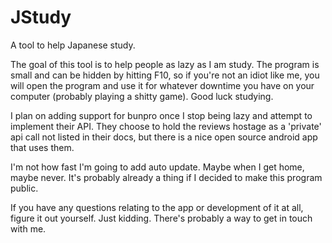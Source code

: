 # JStudy
A tool to help Japanese study.

The goal of this tool is to help people as lazy as I am study.
The program is small and can be hidden by hitting F10, so if you're not an idiot like
me, you will open the program and use it for whatever downtime you have on your computer (probably playing a shitty game).
Good luck studying.

I plan on adding support for bunpro once I stop being lazy and attempt to implement their API.
They choose to hold the reviews hostage as a 'private' api call not listed in their docs, but there is a nice
open source android app that uses them.

I'm not how fast I'm going to add auto update. Maybe when I get home, maybe never. It's probably already
a thing if I decided to make this program public.

If you have any questions relating to the app or development of it at all, figure it out yourself.
Just kidding. There's probably a way to get in touch with me.
